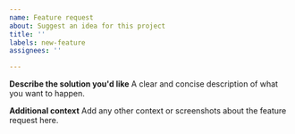 ```yaml
---
name: Feature request
about: Suggest an idea for this project
title: ''
labels: new-feature
assignees: ''

---
```


**Describe the solution you'd like**
A clear and concise description of what you want to happen.

**Additional context**
Add any other context or screenshots about the feature request here.
